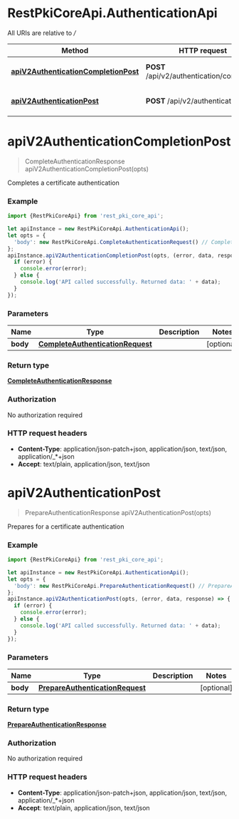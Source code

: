 # RestPkiCoreApi.AuthenticationApi

All URIs are relative to */*

Method | HTTP request | Description
------------- | ------------- | -------------
[**apiV2AuthenticationCompletionPost**](AuthenticationApi.md#apiV2AuthenticationCompletionPost) | **POST** /api/v2/authentication/completion | Completes a certificate authentication
[**apiV2AuthenticationPost**](AuthenticationApi.md#apiV2AuthenticationPost) | **POST** /api/v2/authentication | Prepares for a certificate authentication

<a name="apiV2AuthenticationCompletionPost"></a>
# **apiV2AuthenticationCompletionPost**
> CompleteAuthenticationResponse apiV2AuthenticationCompletionPost(opts)

Completes a certificate authentication

### Example
```javascript
import {RestPkiCoreApi} from 'rest_pki_core_api';

let apiInstance = new RestPkiCoreApi.AuthenticationApi();
let opts = { 
  'body': new RestPkiCoreApi.CompleteAuthenticationRequest() // CompleteAuthenticationRequest | 
};
apiInstance.apiV2AuthenticationCompletionPost(opts, (error, data, response) => {
  if (error) {
    console.error(error);
  } else {
    console.log('API called successfully. Returned data: ' + data);
  }
});
```

### Parameters

Name | Type | Description  | Notes
------------- | ------------- | ------------- | -------------
 **body** | [**CompleteAuthenticationRequest**](CompleteAuthenticationRequest.md)|  | [optional] 

### Return type

[**CompleteAuthenticationResponse**](CompleteAuthenticationResponse.md)

### Authorization

No authorization required

### HTTP request headers

 - **Content-Type**: application/json-patch+json, application/json, text/json, application/_*+json
 - **Accept**: text/plain, application/json, text/json

<a name="apiV2AuthenticationPost"></a>
# **apiV2AuthenticationPost**
> PrepareAuthenticationResponse apiV2AuthenticationPost(opts)

Prepares for a certificate authentication

### Example
```javascript
import {RestPkiCoreApi} from 'rest_pki_core_api';

let apiInstance = new RestPkiCoreApi.AuthenticationApi();
let opts = { 
  'body': new RestPkiCoreApi.PrepareAuthenticationRequest() // PrepareAuthenticationRequest | 
};
apiInstance.apiV2AuthenticationPost(opts, (error, data, response) => {
  if (error) {
    console.error(error);
  } else {
    console.log('API called successfully. Returned data: ' + data);
  }
});
```

### Parameters

Name | Type | Description  | Notes
------------- | ------------- | ------------- | -------------
 **body** | [**PrepareAuthenticationRequest**](PrepareAuthenticationRequest.md)|  | [optional] 

### Return type

[**PrepareAuthenticationResponse**](PrepareAuthenticationResponse.md)

### Authorization

No authorization required

### HTTP request headers

 - **Content-Type**: application/json-patch+json, application/json, text/json, application/_*+json
 - **Accept**: text/plain, application/json, text/json

